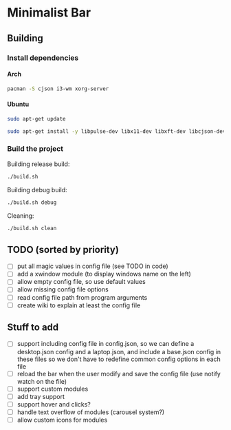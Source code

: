 # Minimalist Bar

## Building

### Install dependencies

#### Arch

```bash
pacman -S cjson i3-wm xorg-server
```

#### Ubuntu

```bash
sudo apt-get update
```

```bash
sudo apt-get install -y libpulse-dev libx11-dev libxft-dev libcjson-dev libbluetooth-dev libfreetype6-dev i3-wm libxrandr-dev xserver-xorg-dev
```

### Build the project

Building release build:

```bash
./build.sh
```

Building debug build:

```bash
./build.sh debug
```

Cleaning:

```bash
./build.sh clean
```

## TODO (sorted by priority)

- [ ] put all magic values in config file (see TODO in code)
- [ ] add a xwindow module (to display windows name on the left)
- [ ] allow empty config file, so use default values
- [ ] allow missing config file options
- [ ] read config file path from program arguments
- [ ] create wiki to explain at least the config file

## Stuff to add

- [ ] support including config file in config.json, so we can define a desktop.json config and a laptop.json, and include a base.json config in these files so we don't have to redefine common config options in each file
- [ ] reload the bar when the user modify and save the config file (use notify watch on the file)
- [ ] support custom modules
- [ ] add tray support
- [ ] support hover and clicks?
- [ ] handle text overflow of modules (carousel system?)
- [ ] allow custom icons for modules
